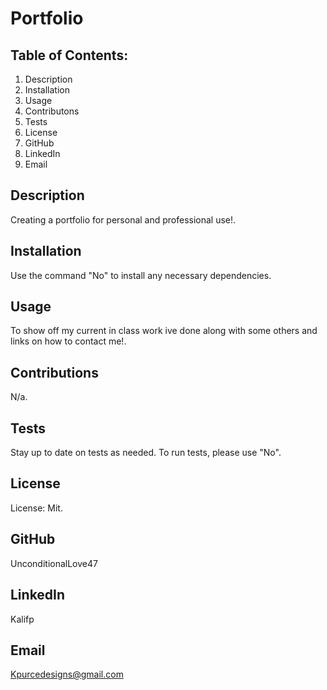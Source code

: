 # Portfolio
## Table of Contents:
1. Description
2. Installation
3. Usage
4. Contributons
5. Tests
6. License
7. GitHub
8. LinkedIn
9. Email
## Description
Creating a portfolio for personal and professional use!.
## Installation
Use the command "No" to install any necessary dependencies.
## Usage
To show off my current in class work ive done along with some others and links on how to contact me!.
## Contributions
N/a.
## Tests
Stay up to date on tests as needed. To run tests, please use "No".
## License
License: Mit.
## GitHub
UnconditionalLove47
## LinkedIn
Kalifp
## Email
Kpurcedesigns@gmail.com
        
